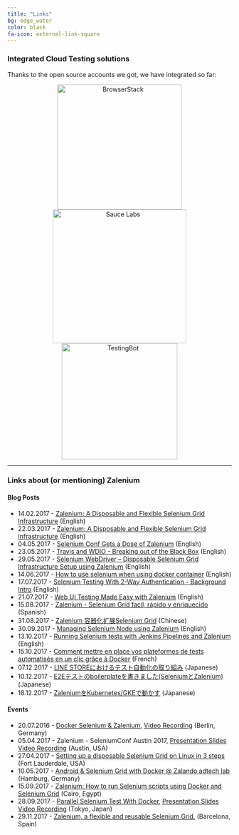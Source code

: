 ```yaml
---
title: "Links"
bg: edge_water
color: black
fa-icon: external-link-square
---
```


### Integrated Cloud Testing solutions

Thanks to the open source accounts we got, we have integrated so far:

<div align="center">
    <a target="_blank" href="https://www.browserstack.com/"><img alt="BrowserStack" src="img/browserstack_logo.png" width="280"></a>
    <a target="_blank" href="https://saucelabs.com/"><img alt="Sauce Labs" src="img/saucelabs_logo.png" width="300"></a>
    <a target="_blank" href="https://testingbot.com/"><img alt="TestingBot" src="img/testingbot_logo.png" width="260"></a>
</div>

*** 

### Links about (or mentioning) Zalenium

#### Blog Posts

* 14.02.2017 - <a target="_blank" href="https://jobs.zalando.com/tech/blog/zalenium-a-disposable-and-flexible-selenium-grid-infrastructure/"><u>Zalenium: A Disposable and Flexible Selenium Grid Infrastructure</u></a> (English)
* 22.03.2017 - <a target="_blank" href="https://saucelabs.com/blog/zalenium-a-disposable-and-flexible-selenium-grid-infrastructure"><u>Zalenium: A Disposable and Flexible Selenium Grid Infrastructure</u></a> (English)
* 04.05.2017 - <a target="_blank" href="https://jobs.zalando.com/tech/blog/selenium-conf-gets-a-dose-of-zalenium"><u>Selenium Conf Gets a Dose of Zalenium</u></a> (English)
* 23.05.2017 - <a target="_blank" href="https://www.gizra.com/content/travis-wdio/"><u>Travis and WDIO - Breaking out of the Black Box</u></a> (English)
* 29.05.2017 - <a target="_blank" href="http://www.testautomationguru.com/selenium-webdriver-disposable-selenium-grid-infrastructure-setup-using-zalenium/"><u>Selenium WebDriver – Disposable Selenium Grid Infrastructure Setup using Zalenium</u></a> (English)
* 14.06.2017 - <a target="_blank" href="https://windsooon.github.io/2017/06/14/How%20to%20use%20selenium%20with%20docker/"><u>How to use selenium when using docker container</u></a> (English)
* 17.07.2017 - <a target="_blank" href="https://www.daniellakes.com/selenium-client-certificates-background/"><u>Selenium Testing With 2-Way Authentication - Background Intro</u></a> (English)
* 21.07.2017 - <a target="_blank" href="http://blog.schlomo.schapiro.org/2017/07/web-ui-testing-made-easy-with-zalenium.html"><u>Web UI Testing Made Easy with Zalenium</u></a> (English)
* 15.08.2017 - <a target="_blank" href="https://testingbaires.com/zalenium-selenium-grid-facil-rapido-enriquecido/"><u>Zalenium - Selenium Grid facil, rápido y enriquecido</u></a> (Spanish)
* 31.08.2017 - <a target="_blank" href="https://www.jianshu.com/p/75b181c165a4"><u>Zalenium 容器化扩展Selenium Grid</u></a> (Chinese)
* 30.09.2017 - <a target="_blank" href="http://www.thetestguys.com/2017/09/30/managing-selenium-node-using-zalenium/"><u>Managing Selenium Node using Zalenium</u></a> (English)
* 13.10.2017 - <a target="_blank" href="https://automatingguy.com/2017/10/13/selenium-tests-with-jenkins-and-zalenium/"><u>Running Selenium tests with Jenkins Pipelines and Zalenium</u></a> (English)
* 15.10.2017 - <a target="_blank" href="http://www.all4test.fr/dossiers-thematiques/mettre-place-vos-plateformes-de-tests-automatises-clic-grace-a-docker/"><u>Comment mettre en place vos plateformes de tests automatisés en un clic grâce à Docker</u></a> (French)
* 07.12.2017 - <a target="_blank" href="https://engineering.linecorp.com/ja/blog/detail/219"><u>LINE STOREにおけるテスト自動化の取り組み</u></a> (Japanese)
* 10.12.2017 - <a target="_blank" href="https://qiita.com/re-fort/items/7875d317d406e66072e7"><u>E2Eテストのboilerplateを書きました(SeleniumとZalenium)</u></a> (Japanese)
* 18.12.2017 - <a target="_blank" href="http://swet.dena.com/entry/zalenium-kubernetes-gke"><u>ZaleniumをKubernetes/GKEで動かす</u></a> (Japanese)


#### Events

* 20.07.2016 - <a target="_blank" href="https://www.meetup.com/en-AU/Berlin-Selenium-Meetup/events/231184482/"><u>Docker Selenium & Zalenium</u></a>, <a target="_blank" href="https://www.youtube.com/watch?v=JG0Mx5KIT7k"><u>Video Recording</u></a> (Berlin, Germany)
* 05.04.2017 - Zalenium - SeleniumConf Austin 2017, <a target="_blank" href="https://www.slideshare.net/wcmcgeejr/zalenium-seleniumconf-austin-2017"><u>Presentation Slides</u></a> <a target="_blank" href="https://www.youtube.com/watch?v=W5qMsVrob6I"><u>Video Recording</u></a> (Austin, USA)
* 27.04.2017 - <a target="_blank" href="https://www.meetup.com/en-AU/South-Florida-Test-Automation/events/239327308/"><u>Setting up a disposable Selenium Grid on Linux in 3 steps</u></a> (Fort Lauderdale, USA)
* 10.05.2017 - <a target="_blank" href="https://www.meetup.com/en-AU/Docker-Hamburg/events/239301839/"><u>Android & Selenium Grid with Docker @ Zalando adtech lab</u></a> (Hamburg, Germany)
* 15.09.2017 - <a target="_blank" href="https://www.meetup.com/en-AU/Cairo-Testing-Meetup/events/243107369/"><u>Zalenium: How to run Selenium scripts using Docker and Selenium Grid</u></a> (Cairo, Egypt)
* 28.09.2017 - <a target="_blank" href="http://linedevday.linecorp.com/jp/2017/#B-6"><u>Parallel Selenium Test With Docker</u></a>, <a target="_blank" href="https://www.slideshare.net/linecorp/parallel-selenium-test-with-docker"><u>Presentation Slides</u></a> <a target="_blank" href="https://www.youtube.com/watch?v=a0qvzOfH4dE"><u>Video Recording</u></a> (Tokyo, Japan)
* 29.11.2017 - <a target="_blank" href="https://www.meetup.com/es-ES/Barcelona-QA-Meetup/events/244925486/"><u>Zalenium, a flexible and reusable Selenium Grid.</u></a> (Barcelona, Spain)

